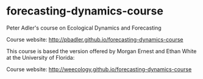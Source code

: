 # forecasting-dynamics-course
Peter Adler's course on Ecological Dynamics and Forecasting

Course website: http://pbadler.github.io/forecasting-dynamics-course

This course is based the version offered by Morgan Ernest and Ethan White
at the University of Florida:

Course website: http://weecology.github.io/forecasting-dynamics-course
